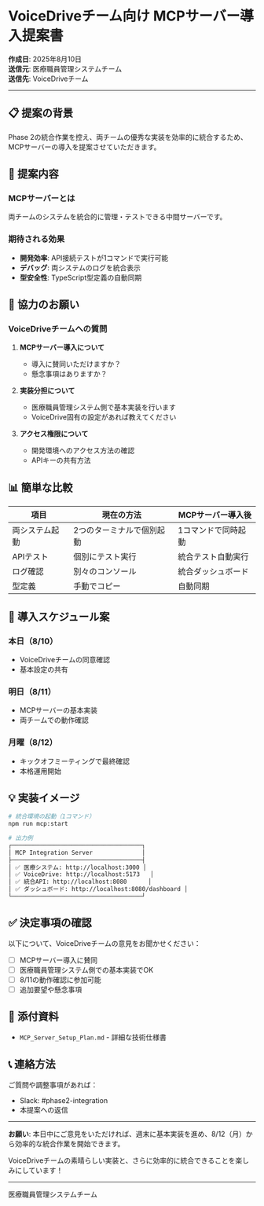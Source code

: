 # VoiceDriveチーム向け MCPサーバー導入提案書

**作成日**: 2025年8月10日  
**送信元**: 医療職員管理システムチーム  
**送信先**: VoiceDriveチーム

---

## 📋 提案の背景

Phase 2の統合作業を控え、両チームの優秀な実装を効率的に統合するため、MCPサーバーの導入を提案させていただきます。

## 🎯 提案内容

### MCPサーバーとは
両チームのシステムを統合的に管理・テストできる中間サーバーです。

### 期待される効果
- **開発効率**: API接続テストが1コマンドで実行可能
- **デバッグ**: 両システムのログを統合表示
- **型安全性**: TypeScript型定義の自動同期

## 🤝 協力のお願い

### VoiceDriveチームへの質問

1. **MCPサーバー導入について**
   - 導入に賛同いただけますか？
   - 懸念事項はありますか？

2. **実装分担について**
   - 医療職員管理システム側で基本実装を行います
   - VoiceDrive固有の設定があれば教えてください

3. **アクセス権限について**
   - 開発環境へのアクセス方法の確認
   - APIキーの共有方法

## 📊 簡単な比較

| 項目 | 現在の方法 | MCPサーバー導入後 |
|------|-----------|-----------------|
| 両システム起動 | 2つのターミナルで個別起動 | 1コマンドで同時起動 |
| APIテスト | 個別にテスト実行 | 統合テスト自動実行 |
| ログ確認 | 別々のコンソール | 統合ダッシュボード |
| 型定義 | 手動でコピー | 自動同期 |

## 🚀 導入スケジュール案

### 本日（8/10）
- VoiceDriveチームの同意確認
- 基本設定の共有

### 明日（8/11）
- MCPサーバーの基本実装
- 両チームでの動作確認

### 月曜（8/12）
- キックオフミーティングで最終確認
- 本格運用開始

## 💡 実装イメージ

```bash
# 統合環境の起動（1コマンド）
npm run mcp:start

# 出力例
┌─────────────────────────────────────┐
│ MCP Integration Server              │
├─────────────────────────────────────┤
│ ✅ 医療システム: http://localhost:3000 │
│ ✅ VoiceDrive: http://localhost:5173   │
│ ✅ 統合API: http://localhost:8080      │
│ ✅ ダッシュボード: http://localhost:8080/dashboard │
└─────────────────────────────────────┘
```

## ✅ 決定事項の確認

以下について、VoiceDriveチームの意見をお聞かせください：

- [ ] MCPサーバー導入に賛同
- [ ] 医療職員管理システム側での基本実装でOK
- [ ] 8/11の動作確認に参加可能
- [ ] 追加要望や懸念事項

## 📎 添付資料

- `MCP_Server_Setup_Plan.md` - 詳細な技術仕様書

## 📞 連絡方法

ご質問や調整事項があれば：
- Slack: #phase2-integration
- 本提案への返信

---

**お願い**: 
本日中にご意見をいただければ、週末に基本実装を進め、8/12（月）から効率的な統合作業を開始できます。

VoiceDriveチームの素晴らしい実装と、さらに効率的に統合できることを楽しみにしています！

---

医療職員管理システムチーム